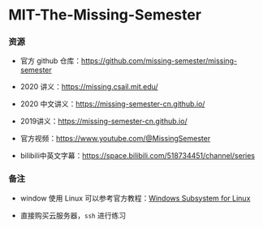 # MIT-The-Missing-Semester

### 资源

- 官方 github 仓库：https://github.com/missing-semester/missing-semester

- 2020 讲义：https://missing.csail.mit.edu/
- 2020 中文讲义：https://missing-semester-cn.github.io/
- 2019讲义：https://missing-semester-cn.github.io/
- 官方视频：https://www.youtube.com/@MissingSemester

- bilibili中英文字幕：https://space.bilibili.com/518734451/channel/series

### 备注

- window 使用 Linux 可以参考官方教程：[Windows Subsystem for Linux](https://learn.microsoft.com/en-us/windows/wsl/) 

- 直接购买云服务器，``ssh`` 进行练习
